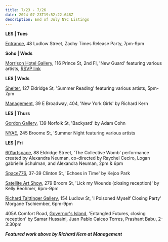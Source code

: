 ```yaml
---
title: 7/23 - 7/26
date: 2024-07-23T19:52:22.648Z
description: End of July NYC Listings
---
```

**L﻿ES | Tues**

[Entrance](https://www.instagram.com/entrance.nyc/), 48 Ludlow Street, Zachy Times Release Party, 7pm-9pm

**S﻿oho | Weds**

[Morrison Hotel Gallery](https://morrisonhotelgallery.com/), 116 Prince St, 2nd Fl, 'New Guard' featuring various artists, [RSVP link](https://morrisonhotelgallery.com/pages/rsvp-to-the-new-guard)

**L﻿ES | Weds**

[Shelter](https://www.shelternyc.com/), 127 Eldridge St, 'Summer Reading' featuring various artists, 5pm-7pm

[Management](https://management.nyc/), 39 E Broadway, 404, 'New York Girls' by Richard Kern

**L﻿ES | Thurs**

[Gordon Gallery](https://www.gordongallery.co.il/exhibition/adam-cohn-backyard), 139 Norfolk St, 'Backyard' by Adam Cohn

[NYAE](https://www.nyartistsequity.org/), 245 Broome St, 'Summer Night featuring various artists

**L﻿ES | Fri**

[601artspace](https://601artspace.org/), 88 Eldridge Street, 'The Collective Womb' performance created by Alexandra Neuman, co-directed by Raychel Ceciro, Logan gabrielle Schulman, and Alexandra Neuman, 2pm & 6pm

[Space776](https://www.space776.com/), 37-39 Clinton St, 'Echoes in Time' by Kejoo Park

[Satellite Art Show](https://www.instagram.com/satelliteartshow), 279 Broom St, 'Lick my Wounds (closing reception)' by Kelly Beohmer, 6pm-9pm

[Richard Taittinger Gallery](https://richardtaittinger.com/exhibitions/), 154 Ludlow St, 'I Poisoned Myself Closing Party' Morgane Tschiember, 6pm-9pm

405A Comfort Road, [Governor's Island](https://www.instagram.com/governorsisland), 'Entangled Futures, closing reception' by Samar Hussaini, Juan Pablo Caiceo Torres, Prashant Babu, 2-3:30pm

***F﻿eatured work above by Richard Kern at Management***